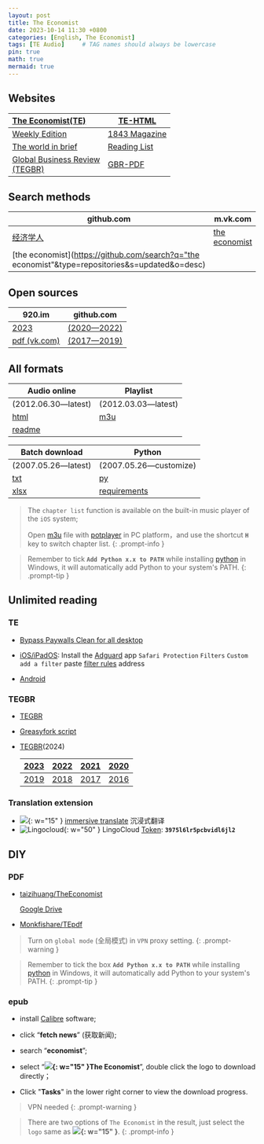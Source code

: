 ```yaml
---
layout: post
title: The Economist
date: 2023-10-14 11:30 +0800
categories: [English, The Economist]
tags: [TE Audio]     # TAG names should always be lowercase
pin: true
math: true
mermaid: true
---
```


<style>
  @keyframes rainbow {
    0% { color: red; }
    14% { color: orange; }
    28% { color: yellow; }
    42% { color: green; }
    100% { color: red; }
  }

  @keyframes leap {
    0%, 100% {
      transform: translate(0, 0);
    }
    20%, 80% {
      transform: translate(30px, -20px);
    }
    40%, 60% {
      transform: translate(60px, 0);
    }
  }
  
  .rainbow-frog-leap {
    animation: rainbow 4s linear infinite, leap 2s ease infinite;
  }
</style>

## Websites

| [The Economist(TE)](https://www.economist.com)               | <i class="fa-solid fa-gift fa-bounce" style="color: red;"></i> [TE-HTML](https://monkfishare.github.io/TEpdf) |
| :----------------------------------------------------------- | ------------------------------------------------------------ |
| [Weekly Edition](https://www.economist.com/weeklyedition/archive) | [1843 Magazine](https://www.economist.com/1843)              |
| [The world in brief](https://www.economist.com/the-world-in-brief) | [Reading List](https://www.economist.com/#:~:text=stories%20most%20read%20by%20subscribers) |
| [Global Business Review<br />(TEGBR)](https://www.businessreview.global) | [GBR-PDF](https://monkfishare.github.io/TEGBR/TE_GBR.pdf)    |

## Search methods

| github.com                                                   | m.vk.com                                                     |
| ------------------------------------------------------------ | ------------------------------------------------------------ |
| [经济学人](https://github.com/search?q="经济学人"&type=repositories&s=updated&o=desc) | [the economist](https://www.google.com/search?q=the+economist+site%3Am.vk.com) |
| [the economist](https://github.com/search?q="the economist"&type=repositories&s=updated&o=desc) |                                                              |

## Open sources

| 920.im                                                       | github.com                                                   |
| ------------------------------------------------------------ | ------------------------------------------------------------ |
| [2023](https://www.920.im/the-economist-ebook-audio-weekly-update/) | [(2020—2022)](https://github.com/AlenZhang-Dev/News-Record/tree/master/TheEconomist) |
| [pdf (vk.com)](https://m.vk.com/onlythebestbooks?q=The%20economist) | [(2017—2019)](https://github.com/nailperry-zd/The-Economist) |

## All formats

| Audio online                                                 | Playlist                                                  |
| ------------------------------------------------------------ | --------------------------------------------------------- |
| (2012.06.30—latest)                                          | (2012.03.03—latest)                                       |
| <i class="fas fa-frog rainbow-frog-leap"></i>[html](https://monkfishare.github.io/TEaudio)                | [m3u](https://monkfishare.github.io/TEaudio/playlist.m3u) |
| [readme](https://github.com/Monkfishare/TEaudio?tab=readme-ov-file#readme) |                                                           |

| Batch download                                               | Python                                                       |
| ------------------------------------------------------------ | ------------------------------------------------------------ |
| (2007.05.26—latest)                                          | (2007.05.26—customize)                                       |
| [txt](https://monkfishare.github.io/TEaudio/audio_links.txt) | [py](https://monkfishare.github.io/TEaudio/audio/audio_links.py) |
| [xlsx](https://monkfishare.github.io/TEaudio/audio/output/link_accessibility/economist_audio_urls_accessibility.xlsx) | [requirements](https://monkfishare.github.io/TEaudio/audio/requirements.txt) |



> The `chapter list` function is available on the built-in music player of the `iOS` system;
>
> Open [m3u](https://monkfishare.github.io/TEaudio/playlist.m3u) file with [potplayer](https://potplayer.daum.net/) in PC platform，and use the shortcut **`H`** key to switch chapter list.
{: .prompt-info }

 > Remember to tick **`Add Python x.x to PATH`** while installing [python](https://www.python.org/downloads/) in Windows, it will automatically add Python to your system's PATH.
{: .prompt-tip }

## Unlimited reading

### TE

   - [Bypass Paywalls Clean for all desktop](https://gitlab.com/magnolia1234/bypass-paywalls-chrome-clean#installation)

   - [iOS/iPadOS](https://gitlab.com/magnolia1234/bypass-paywalls-clean-filters): Install the [Adguard](https://adguard.com/) app <i class="fa-solid fa-arrow-right" style="color: red;"></i> `Safari Protection` <i class="fa-solid fa-arrow-right" style="color: red;"></i> `Filters` <i class="fa-solid fa-arrow-right" style="color: red;"></i> `Custom` <i class="fa-solid fa-arrow-right" style="color: red;"></i> `add a filter` <i class="fa-solid fa-arrow-right" style="color: red;"></i> paste [filter rules](https://gitlab.com/magnolia1234/bypass-paywalls-clean-filters/-/raw/main/bpc-paywall-filter.txt?ref_type=heads&inline=false) address
   - [Android](https://gitlab.com/magnolia1234/bypass-paywalls-chrome-clean#android)

### TEGBR

- [TEGBR](https://github.com/Monkfishare/TEGBR)

- [Greasyfork script](https://greasyfork.org/en/scripts/441874-%E5%AD%A6%E4%BA%BAvip)

- [TEGBR](https://monkfishare.github.io/TEGBR/TE_GBR.pdf)(2024)

  | [2023](https://monkfishare.github.io/TEGBR/TE_GBR_2023.pdf) | [2022](https://monkfishare.github.io/TEGBR/TE_GBR_2022.pdf) | [2021](https://monkfishare.github.io/TEGBR/TE_GBR_2021.pdf) | [2020](https://monkfishare.github.io/TEGBR/TE_GBR_2020.pdf) |
  | :---------------------------------------------------------- | :---------------------------------------------------------- | :---------------------------------------------------------- | :---------------------------------------------------------- |
  | [2019](https://monkfishare.github.io/TEGBR/TE_GBR_2019.pdf) | [2018](https://monkfishare.github.io/TEGBR/TE_GBR_2018.pdf) | [2017](https://monkfishare.github.io/TEGBR/TE_GBR_2017.pdf) | [2016](https://monkfishare.github.io/TEGBR/TE_GBR_2016.pdf) |

### Translation extension

   - ![](https://immersivetranslate.com/img/logo.png){: w="15" } [immersive translate](https://immersivetranslate.com) 沉浸式翻译
   - ![Lingocloud](https://fanyi.caiyunapp.com/assets/logo-website.b22a406f.png){: w="50" } LingoCloud [Token](https://docs.caiyunapp.com/blog/2018/09/03/lingocloud-api/#%E7%94%B3%E8%AF%B7%E8%AE%BF%E9%97%AE%E4%BB%A4%E7%89%8C): **`3975l6lr5pcbvidl6jl2`**

## DIY

### PDF

- [taizihuang/TheEconomist](https://github.com/taizihuang/TheEconomist)

  <i class="fa-brands fa-google-drive fa-bounce" style="color: red;"></i> [Google Drive](https://drive.google.com/drive/folders/1TWwi3owf-rKrCO8b4ZgoMW8pjelB3xnV)

- [Monkfishare/TEpdf](https://github.com/Monkfishare/TEpdf)

>  Turn on `global mode` (全局模式) in `VPN` proxy setting.
{: .prompt-warning }

 > Remember to tick the box **`Add Python x.x to PATH`** while installing [python](https://www.python.org/downloads/) in Windows, it will automatically add Python to your system's PATH.
{: .prompt-tip }

### epub

- install [Calibre](https://calibre-ebook.com/download) software; 

- click “**fetch news**” (获取新闻); 

- search “**economist**”; 

- select “**![](https://Monkfishare.github.io/TEaudio/favicon/favicon.ico){: w="15" }The Economist**”, double click the logo to download directly；

- Click "**Tasks**" in the lower right corner to view the download progress.

> VPN needed
{: .prompt-warning }

> There are two options of `The Economist` in the result, just select the `logo` same as **![](https://Monkfishare.github.io/TEaudio/favicon/favicon.ico){: w="15" }**.
{: .prompt-info }
